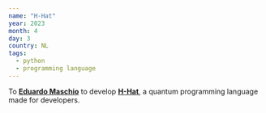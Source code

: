 ```yaml
---
name: "H-Hat"
year: 2023
month: 4
day: 3
country: NL
tags:
  - python
  - programming language
---
```


To **[Eduardo Maschio](https://www.linkedin.com/in/eduardomaschio)** to develop **[H-Hat](https://github.com/hhat-lang/hhat_lang)**, a quantum programming language made for developers.
